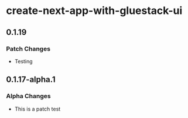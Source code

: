 # create-next-app-with-gluestack-ui

## 0.1.19

### Patch Changes

- Testing

## 0.1.17-alpha.1

### Alpha Changes

- This is a patch test
